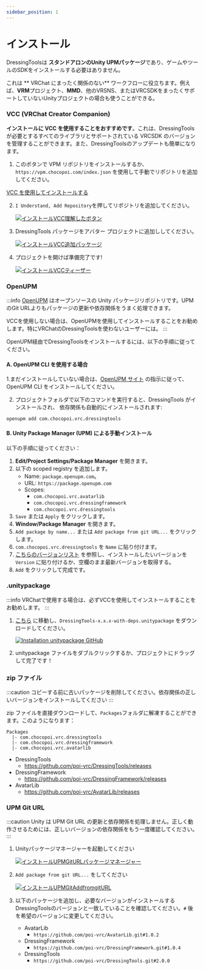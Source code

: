 ```yaml
---
sidebar_position: 1
---
```


# インストール

DressingToolsは **スタンドアロンのUnity UPMパッケージ**であり、ゲームやツールのSDKをインストールする必要はありません。

これは ** VRChat にまったく関係のない** ワークフローに役立ちます。例えば、**VRM**プロジェクト、**MMD**、他のVRSNS、またはVRCSDKをまったくサポートしていないUnityプロジェクトの場合も使うことができる。

### VCC (VRChat Creator Companion)

**インストールに VCC を使用することをおすすめです**。これは、DressingTools が必要とするすべてのライブラリとサポートされている VRCSDK のバージョンを管理することができます。また、DressingToolsのアップデートも簡単になります。

1. このボタンで VPM リポジトリをインストールするか、`https://vpm.chocopoi.com/index.json` を使用して手動でリポジトリを追加してください。 

  <a
  className="button button--success button--lg"
  target="_self"
  href="vcc://vpm/addRepo?url=https%3A%2F%2Fvpm.chocopoi.com%2Findex.json"> VCC を使用してインストールする </a>

2. `I Understand, Add Repository`を押してリポジトリを追加してください。

   [![インストールVCC理解したボタン](/img/installation-vcc-repo-understand.PNG)](/img/installation-vcc-repo-understand.PNG)

3. DressingTools パッケージをアバター プロジェクトに追加ししてください。

   [![インストールVCC追加パッケージ](/img/installation-vcc-add-package.PNG)](/img/installation-vcc-add-package.PNG)

4. プロジェクトを開けば準備完了です!

   [![インストールVCCティーザー](/img/teaser-1.PNG)](/img/teaser-1.PNG)

### OpenUPM

:::info
[OpenUPM](https://openupm.com) はオープンソースの Unity パッケージリポジトリです。UPMのGit URLよりもパッケージの更新や依存関係をうまく処理できます。

VCCを使用しない場合は、OpenUPMを使用してインストールすることをお勧めします。特にVRChatのDressingToolsを使わないユーザーには。
:::

OpenUPM経由でDressingToolsをインストールするには、以下の手順に従ってください。

#### A. OpenUPM CLI を使用する場合
1.まだインストールしていない場合は、[OpenUPM サイト](https://openupm.com/docs/getting-started-cli.html) の指示に従って、OpenUPM CLI をインストールしてください。

2. プロジェクトフォルダで以下のコマンドを実行すると、DressingTools がインストールされ、 依存関係も自動的にインストールされます:
```shell
openupm add com.chocopoi.vrc.dressingtools
```

#### B. Unity Package Manager (UPM) による手動インストール
以下の手順に従ってください：
1. **Edit/Project Settings/Package Manager** を開きます。
2. 以下の scoped registry を追加します。
    - Name: `package.openupm.com`。
    - URL: `https://package.openupm.com`
    - Scopes:
        - `com.chocopoi.vrc.avatarlib`
        - `com.chocopoi.vrc.dressingframework`
        - `com.chocopoi.vrc.dressingtools`
3. `Save` または `Apply` をクリックします。
4. **Window/Package Manager** を開きます。
5. `Add package by name...` または `Add package from git URL...` をクリックします。
6. `com.chocopoi.vrc.dressingtools` を `Name` に貼り付けます。 
7. [こちらのバージョンリスト](https://openupm.com/packages/com.chocopoi.vrc.dressingtools/?subPage=versions) を参照し、インストールしたいバージョンを `Version` に貼り付けるか、空欄のまま最新バージョンを取得する。
8. `Add` をクリックして完成です。

### .unitypackage

:::info
VRChatで使用する場合は、必ずVCCを使用してインストールすることをお勧めします。
:::

1. [こちら](https://github.com/poi-vrc/DressingTools/releases/latest) に移動し、`DressingTools-x.x.x-with-deps.unitypackage` をダウンロードしてください。

    [![Installation unitypackage GitHub](/img/installation-unitypackage-github.png)](/img/installation-unitypackage-github.png)

2. unitypackage ファイルをダブルクリックするか、プロジェクトにドラッグして完了です！

### zip ファイル

:::caution
コピーする前に古いパッケージを削除してください。依存関係の正しいバージョンをインストールしてください
:::

zip ファイルを直接ダウンロードして、`Packages`フォルダに解凍することができます。このようになります：
```
Packages
  |- com.chocopoi.vrc.dressingtools
  |- com.chocopoi.vrc.dressingframework
  |- com.chocopoi.vrc.avatarlib
```

- DressingTools
  - https://github.com/poi-vrc/DressingTools/releases
- DressingFramework
  - https://github.com/poi-vrc/DressingFramework/releases
- AvatarLib
  - https://github.com/poi-vrc/AvatarLib/releases

### UPM Git URL

:::caution
Unity は UPM Git URL の更新と依存関係を処理しません。正しく動作させるためには、正しいバージョンの依存関係をもう一度確認してください。
:::

1. Unityパッケージマネージャーを起動してください

   [![インストールUPMGitURLパッケージマネージャー](/img/installation-upmgit-open-pkg-mgr.PNG)](/img/installation-upmgit-open-pkg-mgr.PNG)

2. `Add package from git URL...` をしてください

   [![インストールUPMGitAddfromgitURL](/img/installation-upmgit-install-from-git.PNG)](/img/installation-upmgit-install-from-git.PNG)

3. 以下のパッケージを追加し、必要なバージョンがインストールするDressingToolsのバージョンと一致していることを確認してください。`#` 後を希望のバージョンに変更してください。

    - AvatarLib
        - `https://github.com/poi-vrc/AvatarLib.git#1.0.2`
    - DressingFramework
        - `https://github.com/poi-vrc/DressingFramework.git#1.0.4`
    - DressingTools
        - `https://github.com/poi-vrc/DressingTools.git#2.0.0`
